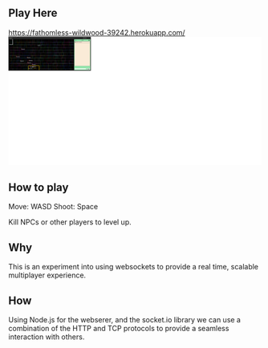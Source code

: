 ## Play Here

https://fathomless-wildwood-39242.herokuapp.com/
![Ingame screenshot](https://raw.githubusercontent.com/Spencer0/ShapeArena/master/screenshots/dark_mode.png)

## How to play
Move: WASD
Shoot: Space

Kill NPCs or other  players to level up. 

## Why 

This is an experiment into using websockets to provide a real time, scalable multiplayer experience. 

## How 

Using Node.js for the webserer, and the socket.io library we can use a combination of the HTTP and TCP protocols to provide a seamless interaction with others. 
